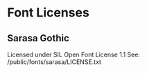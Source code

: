 # Font Licenses

## Sarasa Gothic
Licensed under SIL Open Font License 1.1
See: /public/fonts/sarasa/LICENSE.txt
